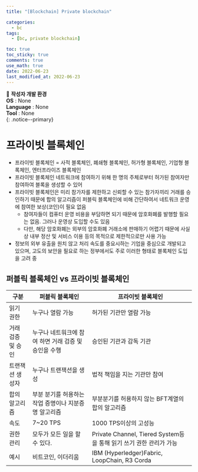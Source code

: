 ```yaml
---
title: "[Blockchain] Private blockchain"

categories:
  - bc
tags:
  - [bc, private blockchain]

toc: true
toc_sticky: true
comments: true
use_math: true
date: 2022-06-23
last_modified_at: 2022-06-23
---
```


📌 **작성자 개발 환경** <br>
**OS** : None <br>
**Language** : None <br>
**Tool** : None <br>
{: .notice--primary}

# 프라이빗 블록체인

- 프라이빗 블록체인 = 사적 블록체인, 폐쇄형 블록체인, 허가형 블록체인, 기업형 블록체인, 엔터프라이즈 블록체인
- 프라이빗 블록체인 네트워크에 참여하기 위해 한 명의 주체로부터 허가된 참여자만 참여하여 블록을 생성할 수 있어
- 프라이빗 블록체인은 미리 참가자를 제한하고 신뢰할 수 있는 참가자끼리 거래를 승인하기 때문에 합의 알고리즘이 퍼블릭 블록체인에 비해 간단하여서 네트워크 운영에 참여한 보상(코인)이 필요 없음
    - 참여자들이 컴퓨터 운영 비용을 부담하면 되기 때문에 암호화폐를 발행할 필요는 없음. 그러나 운영상 도입할 수도 있음
    - 다만, 해당 암호화폐는 외부의 암호화폐 거래소에 판매하기 어렵기 때문에 사실상 내부 정산 및 서비스 이용 등의 목적으로 제한적으로만 사용 가능
- 정보의 외부 유출을 원치 않고 처리 속도를 중요시하는 기업을 중심으로 개발되고 있으며, 고도의 보안을 필요로 하는 정부에서도 주로 이러한 형태로 블록체인 도입을 고려 중

## 퍼블릭 블록체인 vs 프라이빗 블록체인

|구분|퍼블릭 블록체인|프라이빗 블록체인|
|---|---|---|
|읽기 권한|누구나 열람 가능|허가된 기관만 열람 가능|
|거래 검증 및 승인|누구나 네트워크에 참여 하면 거래 검증 및 승인을 수행|승인된 기관과 감독 기관|
|트랜잭션 생성자|누구나 트랜잭션을 생성|법적 책임을 지는 기관만 참여|
|합의 알고리즘|부분 분기를 허용하는 작업 증명이나 지분증명 알고리즘|부분분기를 허용하지 않는 BFT계열의 합의 알고리즘|
|속도|7~20 TPS|1000 TPS이상의 고성능|
|권한 관리|모두가 모든 일을 할 수 있다.|Private Channel, Tiered System등을 통해 읽기 쓰기 권한 관리가 가능|
|예시|비트코인, 이더리움|IBM (Hyperledger)Fabric, LoopChain, R3 Corda|
